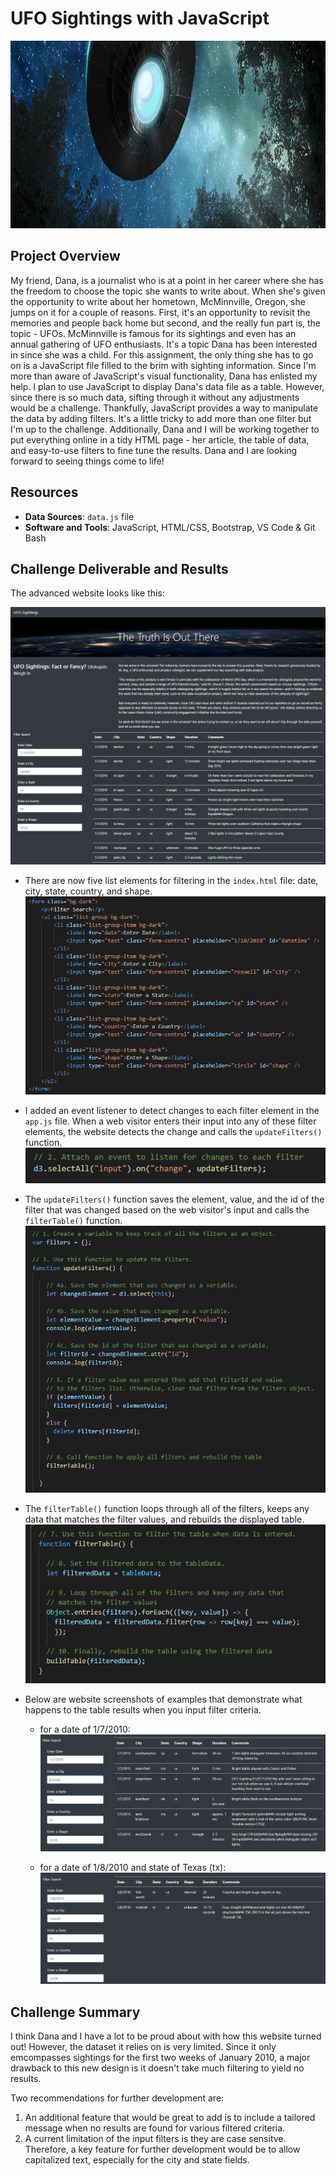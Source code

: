 # UFO Sightings with JavaScript
<img src="static/images/readme_header.png" width="1100" height="300">

## Project Overview
My friend, Dana, is a journalist who is at a point in her career where she has the freedom to choose the topic she wants to write about. When she's given the opportunity to write about her hometown, McMinnville, Oregon, she jumps on it for a couple of reasons. First, it's an opportunity to revisit the memories and people back home but second, and the really fun part is, the topic - UFOs. McMinnville is famous for its sightings and even has an annual gathering of UFO enthusiasts. It's a topic Dana has been interested in since she was a child. For this assignment, the only thing she has to go on is a JavaScript file filled to the brim with sighting information. Since I'm more than aware of JavaScript's visual functionality, Dana has enlisted my help.  I plan to use JavaScript to display Dana's data file as a table. However, since there is so much data, sifting through it without any adjustments would be a challenge. Thankfully, JavaScript provides a way to manipulate the data by adding filters. It's a little tricky to add more than one filter but I'm up to the challenge. Additionally, Dana and I will be working together to put everything online in a tidy HTML page - her article, the table of data, and easy-to-use filters to fine tune the results. Dana and I are looking forward to seeing things come to life!

## Resources
- **Data Sources**: `data.js` file
- **Software and Tools**: JavaScript, HTML/CSS, Bootstrap, VS Code & Git Bash

## Challenge Deliverable and Results
The advanced website looks like this:

<img src="static/images/Delv 1_UFO website.PNG">

- There are now five list elements for filtering in the `index.html` file: date, city, state, country, and shape.
	<img src="static/images/Delv 1_list elements.PNG">

- I added an event listener to detect changes to each filter element in the `app.js` file. When a web visitor enters their input into any of these filter elements, the website detects the change and calls the `updateFilters()` function. 
	<img src="static/images/Delv 1_event listener.PNG">

- The `updateFilters()` function saves the element, value, and the id of the filter that was changed based on the web visitor's input and calls the `filterTable()` function. 
	<img src="static/images/Delv 1_updateFilters().PNG">

- The `filterTable()` function loops through all of the filters, keeps any data that matches the filter values, and rebuilds the displayed table. 
	<img src="static/images/Delv 1_filterTable().PNG">

- Below are website screenshots of examples that demonstrate what happens to the table results when you input filter criteria. 
  - for a date of 1/7/2010: 
  	<img src="static/images/Delv 1_web filter_date.PNG">
  
  - for a date of 1/8/2010 and state of Texas (tx):
  	<img src="static/images/Delv 1_web filter_date and state.PNG"> 

## Challenge Summary
I think Dana and I have a lot to be proud about with how this website turned out! However, the dataset it relies on is very limited. Since it only emcompasses sightings for the first two weeks of January 2010, a major drawback to this new design is it doesn't take much filtering to yield no results.

Two recommendations for further development are:

1. An additional feature that would be great to add is to include a tailored message when no results are found for various filtered criteria.
2. A current limitation of the input filters is they are case sensitve. Therefore, a key feature for further development would be to allow capitalized text, especially for the city and state fields.

